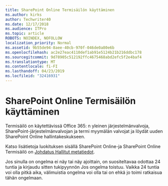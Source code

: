 ```yaml
---
title: SharePoint Online Termisäilön käyttäminen
ms.author: kirks
author: Techwriter40
ms.date: 12/17/2018
ms.audience: ITPro
ms.topic: article
ROBOTS: NOINDEX, NOFOLLOW
localization_priority: Normal
ms.assetid: 9b55de94-8aee-40cb-970f-046de0a80e6b
ms.openlocfilehash: ac2e27eac4110def1ab91e5124b21b216ddbc178
ms.sourcegitcommit: 9d78905c512192ffc4675468abd2efc5f2e4baf4
ms.translationtype: MT
ms.contentlocale: fi-FI
ms.lasthandoff: 04/23/2019
ms.locfileid: "32416931"
---
```

# <a name="how-to-use-the-sharepoint-online-term-store"></a>SharePoint Online Termisäilön käyttäminen

Termisäilö on käytettävissä Office 365: n yleinen järjestelmänvalvoja, SharePoint-järjestelmänvalvojan ja termi myymälän valvojat ja löydät uuden SharePoint Online hallintakeskukseen. 
  
Katso lisätietoja luokituksen sisällä SharePoint Online-ja SharePoint Online Termisäilö on [Johdatus Hallitut metatiedot](https://go.microsoft.com/fwlink/?linkid=2044674&amp;clcid=0x409).
  
Jos sinulla on ongelma ei näy tai näy ajoittain, on suositeltavaa odottaa 24 tuntia ja kirjaudu sitten tukipyynnön Jos ongelma toistuu. Vaikka 24 tuntia voi olla pitkä aika, välimuistia ongelma voi olla tai on ehkä jo toimi ratkaisua tähän ongelmaan.
  

